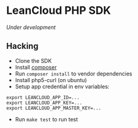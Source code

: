 LeanCloud PHP SDK
====

_Under development_

Hacking
----

* Clone the SDK
* Install [composer](https://getcomposer.org)
* Run `composer install` to vendor dependencies
* Install php5-curl (on ubuntu)
* Setup app credential in env variables:

```
export LEANCLOUD_APP_ID=...
export LEANCLOUD_APP_KEY=...
export LEANCLOUD_APP_MASTER_KEY=...
```

* Run `make test` to run test

